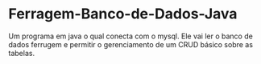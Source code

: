 # Ferragem-Banco-de-Dados-Java
Um programa em java o qual conecta com o mysql. Ele vai ler o banco de dados ferrugem e permitir o gerenciamento de um CRUD básico sobre as tabelas.
